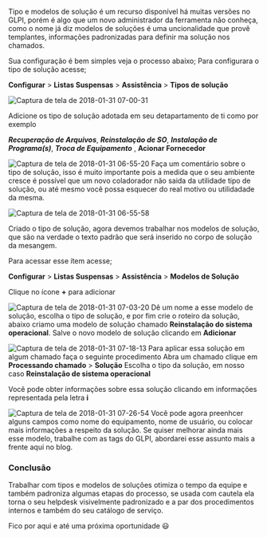Tipo e modelos de solução é um recurso disponível há muitas versões no  GLPI, porém é algo que um novo  administrador da ferramenta não conheça, como o nome já diz modelos de soluções  é uma uncionalidade que provê  templantes, informações  padronizadas para definir ma solução  nos  chamados.

Sua configuração é bem simples  veja o processo abaixo;
Para configurara o tipo de solução acesse;

**Configurar** > **Listas Suspensas** >  **Assistência** > **Tipos de solução**

![Captura de tela de 2018-01-31 07-00-31](https://1.bp.blogspot.com/-XOr8VJBtlrM/WnGXoJ0C7uI/AAAAAAAACBo/ASOW7yEVgJQrCs6vMtgQCui-w860Nic1gCKgBGAs/s1600/Captura%2Bde%2Btela%2Bde%2B2018-01-31%2B07-00-31.png)

Adicione   os tipo de solução adotada  em seu detapartamento de ti como por exemplo

***Recuperação de Arquivos***, ***Reinstalação de SO***, ***Instalação de Programa(s)***, ***Troca de Equipamento*** , **Acionar Fornecedor**

![Captura de tela de 2018-01-31 06-55-20](https://4.bp.blogspot.com/-hClPUhfCSZU/WnGXoJdL-VI/AAAAAAAACBo/GLIIicc-hLcNxwd8ZPZxcSjgdqD3OEATQCKgBGAs/s1600/Captura%2Bde%2Btela%2Bde%2B2018-01-31%2B06-55-20.png)
Faça um comentário sobre o tipo de solução, isso é muito importante pois a medida que o seu ambiente cresce  é possível que um novo coladorador  não saida da   utilidade tipo de solução, ou até mesmo você  possa  esquecer do real motivo ou utilidadade da mesma.

![Captura de tela de 2018-01-31 06-55-58](https://1.bp.blogspot.com/-xnULYc0--Mk/WnGXoPpJCjI/AAAAAAAACBo/omnJ_tcxcp4j7cIS7FGldR39bsN-UtrUACKgBGAs/s1600/Captura%2Bde%2Btela%2Bde%2B2018-01-31%2B06-55-58.png)



Criado o tipo de solução, agora devemos  trabalhar nos modelos de  solução, que são na verdade o texto padrão que será inserido no corpo de solução da mesangem.

Para acessar esse  ítem  acesse;

**Configurar** > **Listas Suspensas** >  **Assistência**   > **Modelos de Solução**

 Clique no ícone **+**  para adicionar

![Captura de tela de 2018-01-31 07-03-20](https://1.bp.blogspot.com/-ID7hHQOLWf0/WnGXoOAfgpI/AAAAAAAACBo/7Kd8xOKWUWQJU1mQtKkxar_Q_4xc2x2QgCKgBGAs/s1600/Captura%2Bde%2Btela%2Bde%2B2018-01-31%2B07-03-20.png)
 Dê um nome a esse modelo de solução, escolha o tipo de solução, e por fim crie o roteiro da solução,
 abaixo criamo uma modelo de solução chamado **Reinstalação do sistema operacional**. Salve o novo modelo de solução clicando em **Adicionar**

![Captura de tela de 2018-01-31 07-18-13](https://3.bp.blogspot.com/-dGxmZuqLWuA/WnGXoNd9olI/AAAAAAAACBo/MoJwAsrKDUs9TuRWouXN3RRL3-3N1e3gQCKgBGAs/s1600/Captura%2Bde%2Btela%2Bde%2B2018-01-31%2B07-18-13.png)
Para aplicar essa solução em algum chamado   faça o seguinte procedimento
Abra um chamado clique em **Processando chamado** > **Solução**
Escolha o tipo da solução, em nosso caso **Reinstalação de sistema operacional**

Você pode obter informações sobre essa solução clicando em informações  representada pela letra **i**

![Captura de tela de 2018-01-31 07-26-54](https://3.bp.blogspot.com/-VOwTq3JsglU/WnGXoP0ZV5I/AAAAAAAACBo/nNcyGy2VSeY8y4ezfB1TA91nW8Zb9iYowCKgBGAs/s1600/Captura%2Bde%2Btela%2Bde%2B2018-01-31%2B07-26-54.png)
 Você  pode agora  preenhcer alguns campos como nome do equipamento, nome de usuário, ou colocar mais  informações a respeito da solução.
Se quiser   melhorar ainda mais esse modelo, trabalhe com as tags do GLPI, abordarei esse assunto mais a frente aqui no blog.

### Conclusão

Trabalhar com tipos e modelos de soluções otimiza o tempo da equipe e  também padroniza algumas etapas do processo, se usada com cautela ela  torna o seu helpdesk  visivelmente padronizado e a par dos procedimentos internos e também do seu catálogo de serviço.

Fico por aqui e até uma próxima oportunidade 😃